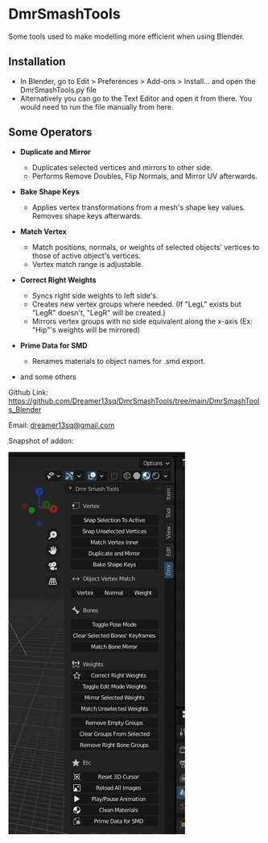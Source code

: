 # DmrSmashTools
Some tools used to make modelling more efficient when using Blender.

## Installation
* In Blender, go to Edit > Preferences > Add-ons > Install... and open the DmrSmashTools.py file
* Alternatively you can go to the Text Editor and open it from there. You would need to run the file manually from here.

## Some Operators
* **Duplicate and Mirror**
  * Duplicates selected vertices and mirrors to other side.
  * Performs Remove Doubles, Flip Normals, and Mirror UV afterwards.

* **Bake Shape Keys**
  * Applies vertex transformations from a mesh's shape key values. Removes shape keys afterwards.

* **Match Vertex**
  * Match positions, normals, or weights of selected objects' vertices to those of active object's vertices. 
  * Vertex match range is adjustable.

* **Correct Right Weights**
  * Syncs right side weights to left side's. 
  * Creates new vertex groups where needed. (If "LegL" exists but "LegR" doesn't, "LegR" will be created.)
  * Mirrors vertex groups with no side equivalent along the x-axis (Ex: "Hip"'s weights will be mirrored)

* **Prime Data for SMD**
  * Renames materials to object names for .smd export.

* and some others
  
Github Link: https://github.com/Dreamer13sq/DmrSmashTools/tree/main/DmrSmashTools_Blender

Email: dreamer13sq@gmail.com

Snapshot of addon:

![DmrSmashTools Addon Snapshot](/images/blenderaddon_snapshot.jpg)
